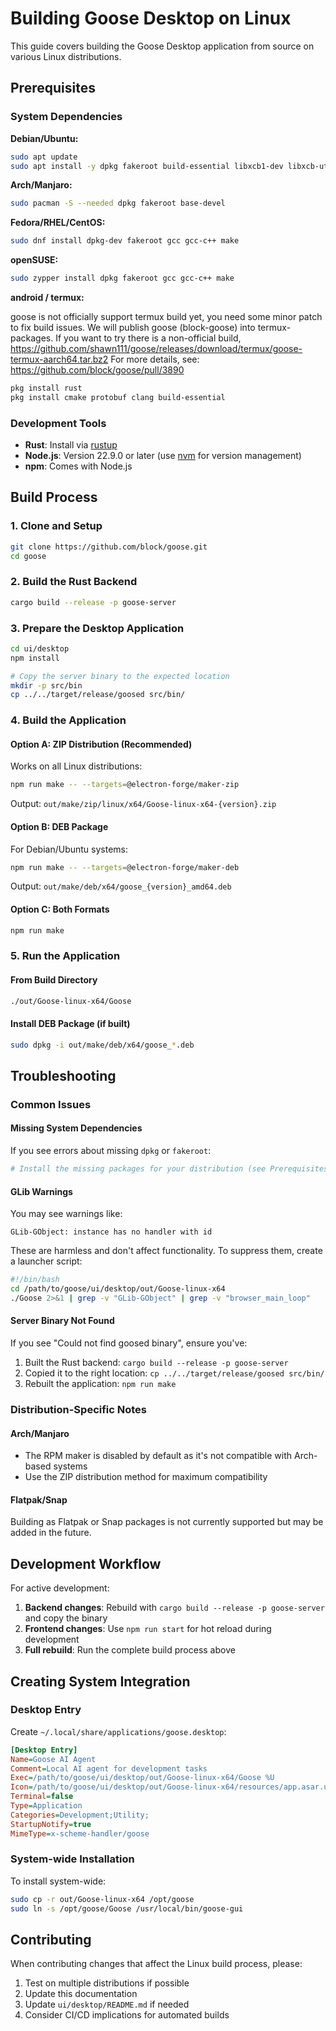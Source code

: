 # Building Goose Desktop on Linux

This guide covers building the Goose Desktop application from source on various Linux distributions.

## Prerequisites

### System Dependencies

**Debian/Ubuntu:**
```bash
sudo apt update
sudo apt install -y dpkg fakeroot build-essential libxcb1-dev libxcb-util-dev protobuf-compiler
```

**Arch/Manjaro:**
```bash
sudo pacman -S --needed dpkg fakeroot base-devel
```

**Fedora/RHEL/CentOS:**
```bash
sudo dnf install dpkg-dev fakeroot gcc gcc-c++ make
```

**openSUSE:**
```bash
sudo zypper install dpkg fakeroot gcc gcc-c++ make
```

**android / termux:**

goose is not officially support termux build yet, you need some minor patch to fix build issues.
We will publish goose (block-goose) into termux-packages.
If you want to try there is a non-official build, https://github.com/shawn111/goose/releases/download/termux/goose-termux-aarch64.tar.bz2
For more details, see: https://github.com/block/goose/pull/3890

```bash
pkg install rust
pkg install cmake protobuf clang build-essential
```

### Development Tools

- **Rust**: Install via [rustup](https://rustup.rs/)
- **Node.js**: Version 22.9.0 or later (use [nvm](https://github.com/nvm-sh/nvm) for version management)
- **npm**: Comes with Node.js

## Build Process

### 1. Clone and Setup
```bash
git clone https://github.com/block/goose.git
cd goose
```

### 2. Build the Rust Backend
```bash
cargo build --release -p goose-server
```

### 3. Prepare the Desktop Application
```bash
cd ui/desktop
npm install

# Copy the server binary to the expected location
mkdir -p src/bin
cp ../../target/release/goosed src/bin/
```

### 4. Build the Application

#### Option A: ZIP Distribution (Recommended)
Works on all Linux distributions:
```bash
npm run make -- --targets=@electron-forge/maker-zip
```

Output: `out/make/zip/linux/x64/Goose-linux-x64-{version}.zip`

#### Option B: DEB Package
For Debian/Ubuntu systems:
```bash
npm run make -- --targets=@electron-forge/maker-deb
```

Output: `out/make/deb/x64/goose_{version}_amd64.deb`

#### Option C: Both Formats
```bash
npm run make
```

### 5. Run the Application

#### From Build Directory
```bash
./out/Goose-linux-x64/Goose
```

#### Install DEB Package (if built)
```bash
sudo dpkg -i out/make/deb/x64/goose_*.deb
```

## Troubleshooting

### Common Issues

#### Missing System Dependencies
If you see errors about missing `dpkg` or `fakeroot`:
```bash
# Install the missing packages for your distribution (see Prerequisites above)
```

#### GLib Warnings
You may see warnings like:
```
GLib-GObject: instance has no handler with id
```
These are harmless and don't affect functionality. To suppress them, create a launcher script:

```bash
#!/bin/bash
cd /path/to/goose/ui/desktop/out/Goose-linux-x64
./Goose 2>&1 | grep -v "GLib-GObject" | grep -v "browser_main_loop"
```

#### Server Binary Not Found
If you see "Could not find goosed binary", ensure you've:
1. Built the Rust backend: `cargo build --release -p goose-server`
2. Copied it to the right location: `cp ../../target/release/goosed src/bin/`
3. Rebuilt the application: `npm run make`

### Distribution-Specific Notes

#### Arch/Manjaro
- The RPM maker is disabled by default as it's not compatible with Arch-based systems
- Use the ZIP distribution method for maximum compatibility

#### Flatpak/Snap
Building as Flatpak or Snap packages is not currently supported but may be added in the future.

## Development Workflow

For active development:

1. **Backend changes**: Rebuild with `cargo build --release -p goose-server` and copy the binary
2. **Frontend changes**: Use `npm run start` for hot reload during development
3. **Full rebuild**: Run the complete build process above

## Creating System Integration

### Desktop Entry
Create `~/.local/share/applications/goose.desktop`:
```ini
[Desktop Entry]
Name=Goose AI Agent
Comment=Local AI agent for development tasks
Exec=/path/to/goose/ui/desktop/out/Goose-linux-x64/Goose %U
Icon=/path/to/goose/ui/desktop/out/Goose-linux-x64/resources/app.asar.unpacked/src/images/icon.png
Terminal=false
Type=Application
Categories=Development;Utility;
StartupNotify=true
MimeType=x-scheme-handler/goose
```

### System-wide Installation
To install system-wide:
```bash
sudo cp -r out/Goose-linux-x64 /opt/goose
sudo ln -s /opt/goose/Goose /usr/local/bin/goose-gui
```

## Contributing

When contributing changes that affect the Linux build process, please:

1. Test on multiple distributions if possible
2. Update this documentation
3. Update `ui/desktop/README.md` if needed
4. Consider CI/CD implications for automated builds
